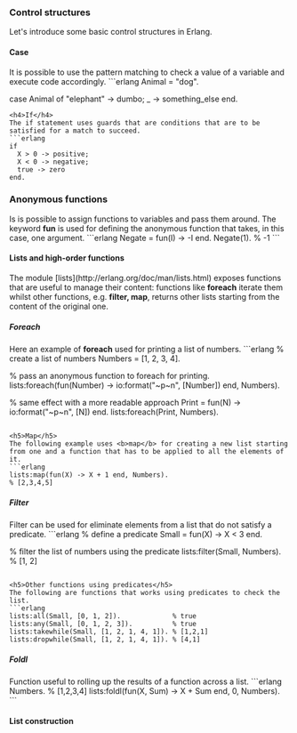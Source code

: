 <h3>Control structures</h3>
Let's introduce some basic control structures in Erlang.

<h4>Case</h4>
It is possible to use the pattern matching to check a value of a variable and execute code accordingly.
```erlang
Animal = "dog".

case Animal of
  "elephant" -> dumbo;
  _ -> something_else
end.
```
<h4>If</h4>
The if statement uses guards that are conditions that are to be satisfied for a match to succeed.
```erlang
if
  X > 0 -> positive;
  X < 0 -> negative;
  true -> zero
end.
```

<h3>Anonymous functions</h3>
Is is possible to assign functions to variables and pass them around. The keyword <b>fun</b> is used for defining the anonymous function that takes, in this case, one argument.
```erlang
Negate = fun(I) -> -I end.
Negate(1). % -1
```

<h4>Lists and high-order functions</h4>
The module [lists](http://erlang.org/doc/man/lists.html) exposes functions that are useful to manage their content: functions like <b>foreach</b> iterate them whilst other functions, e.g. <b>filter, map</b>, returns other lists starting from the content of the original one.

<h5>Foreach</h5>
Here an example of <b>foreach</b> used for printing a list of numbers.
```erlang
% create a list of numbers
Numbers = [1, 2, 3, 4].

% pass an anonymous function to foreach for printing.
lists:foreach(fun(Number) -> io:format("~p~n", [Number]) end, Numbers).

% same effect with a more readable approach
Print = fun(N) -> io:format("~p~n", [N]) end.
lists:foreach(Print, Numbers).
```

<h5>Map</h5>
The following example uses <b>map</b> for creating a new list starting from one and a function that has to be applied to all the elements of it.
```erlang
lists:map(fun(X) -> X + 1 end, Numbers).
% [2,3,4,5]
```

<h5>Filter</h5>
Filter can be used for eliminate elements from a list that do not satisfy a predicate.
```erlang
% define a predicate
Small = fun(X) -> X < 3 end.

% filter the list of numbers using the predicate
lists:filter(Small, Numbers).
% [1, 2]
```

<h5>Other functions using predicates</h5>
The following are functions that works using predicates to check the list.
```erlang
lists:all(Small, [0, 1, 2]).             % true
lists:any(Small, [0, 1, 2, 3]).          % true
lists:takewhile(Small, [1, 2, 1, 4, 1]). % [1,2,1]
lists:dropwhile(Small, [1, 2, 1, 4, 1]). % [4,1]
```

<h5>Foldl</h5>
Function useful to rolling up the results of a function across a list.
```erlang
Numbers.  % [1,2,3,4]
lists:foldl(fun(X, Sum) -> X + Sum end, 0, Numbers).
```

<h4>List construction</h4>
